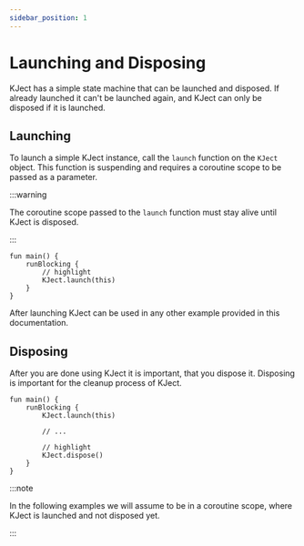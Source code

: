 ```yaml
---
sidebar_position: 1
---
```


# Launching and Disposing
KJect has a simple state machine that can be launched and disposed.
If already launched it can't be launched again, and KJect can only be disposed if it is launched.

## Launching
To launch a simple KJect instance, call the `launch` function on the `KJect` object.
This function is suspending and requires a coroutine scope to be passed as a parameter.

:::warning

The coroutine scope passed to the `launch` function must stay alive until KJect is disposed.

:::

```
fun main() {
    runBlocking {
        // highlight
        KJect.launch(this)
    }
}
```

After launching KJect can be used in any other example provided in this documentation.

## Disposing
After you are done using KJect it is important, that you dispose it.
Disposing is important for the cleanup process of KJect.

```
fun main() {
    runBlocking {
        KJect.launch(this)
        
        // ...
             
        // highlight
        KJect.dispose()
    }
}
```

:::note

In the following examples we will assume to be in a coroutine scope, where KJect is launched and not disposed yet.

:::
